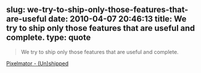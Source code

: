 slug: we-try-to-ship-only-those-features-that-are-useful
date: 2010-04-07 20:46:13
title: We try to ship only those features that are useful and complete.
type: quote
---

> We try to ship only those features that are useful and complete.

[Pixelmator - (Un)shipped](http://www.pixelmator.com/weblog/2010/04/07/unshipped/)
